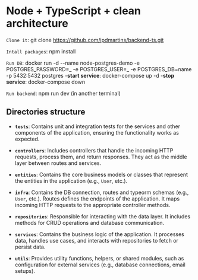 # Node + TypeScript + clean architecture

`Clone it`: git clone https://github.com/ipdmartins/backend-ts.git

`Intall packages`: npm install

`Run DB`: docker run -d --name node-postgres-demo -e POSTGRES_PASSWORD=_ -e POSTGRES_USER=_ -e POSTGRES_DB=name -p 5432:5432 postgres -**start service**: docker-compose up -d -**stop service**: docker-compose down

`Run backend`: npm run dev (in another terminal)

## Directories structure

- **`tests`**: Contains unit and integration tests for the services and other components of the application, ensuring the functionality works as expected.

- **`controllers`**: Includes controllers that handle the incoming HTTP requests, process them, and return responses. They act as the middle layer between routes and services.

- **`entities`**: Contains the core business models or classes that represent the entities in the application (e.g., `User`, etc.).

- **`infra`**: Contains the DB connection, routes and typeorm schemas (e.g., `User`, etc.). Routes defines the endpoints of the application. It maps incoming HTTP requests to the appropriate controller methods.

- **`repositories`**: Responsible for interacting with the data layer. It includes methods for CRUD operations and database communication.

- **`services`**: Contains the business logic of the application. It processes data, handles use cases, and interacts with repositories to fetch or persist data.

- **`utils`**: Provides utility functions, helpers, or shared modules, such as configuration for external services (e.g., database connections, email setups).
